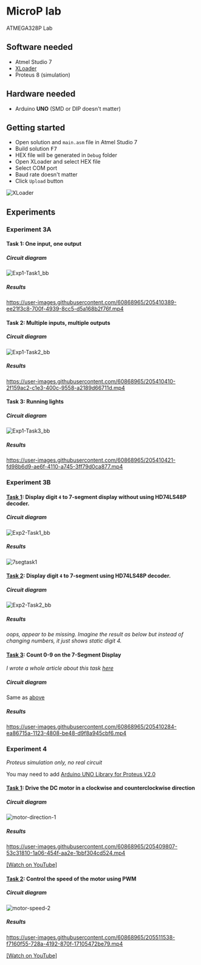 # MicroP lab

ATMEGA328P Lab

## Software needed

- Atmel Studio 7
- [XLoader](https://drive.google.com/file/d/1BTLT7Clmqs_WUpZJBSc3pkpbzsU62Ep4/view?usp=share_link)
- Proteus 8 (simulation)

## Hardware needed

- Arduino **UNO** (SMD or DIP doesn't matter)

## Getting started

- Open solution and `main.asm` file in Atmel Studio 7
- Build solution <kbd>F7</kbd>
- HEX file will be generated in `Debug` folder
- Open XLoader and select HEX file
- Select COM port
- Baud rate doesn't matter
- Click `Upload` button

![XLoader](https://i.imgur.com/euAKa3I.png)

## Experiments

### Experiment 3A

#### Task 1: One input, one output

##### Circuit diagram

![Exp1-Task1_bb](https://user-images.githubusercontent.com/60868965/205410039-24f589ea-aa8e-47fd-911a-49c254935f87.png)

##### Results

https://user-images.githubusercontent.com/60868965/205410389-ee21f3c8-700f-4939-8cc5-d5a168b2f76f.mp4

#### Task 2: Multiple inputs, multiple outputs

##### Circuit diagram

![Exp1-Task2_bb](https://user-images.githubusercontent.com/60868965/205410047-6a007103-037e-44a5-aac1-f27afa1f2853.png)

##### Results

https://user-images.githubusercontent.com/60868965/205410410-2f159ac2-c1e3-400c-9558-a2189d66711d.mp4

#### Task 3: Running lights

##### Circuit diagram

![Exp1-Task3_bb](https://user-images.githubusercontent.com/60868965/205410059-98c01fd8-94d4-4e53-ab3b-0bb8c289d9e8.png)

##### Results

https://user-images.githubusercontent.com/60868965/205410421-fd98b6d9-ae6f-4110-a745-3ff79d0ca877.mp4

### Experiment 3B

#### [Task 1](/Exp2-Task1/): Display digit `4` to 7-segment display **without** using HD74LS48P decoder.

##### Circuit diagram

![Exp2-Task1_bb](https://user-images.githubusercontent.com/60868965/205410015-5f49501b-2f41-46b3-afce-49a292adfba5.png)

##### Results

![7segtask1](https://user-images.githubusercontent.com/60868965/205414368-95878d2d-1f94-4c34-985d-244ff4ccd8f3.jpg)

#### [Task 2](/Exp2-Task2/): Display digit `4` to 7-segment **using** HD74LS48P decoder.

##### Circuit diagram

![Exp2-Task2_bb](https://user-images.githubusercontent.com/60868965/205410024-90264992-5cb7-4bb7-ac56-cc17c94c603e.png)

##### Results

_oops, appear to be missing. Imagine the result as below but instead of changing numbers, it just shows static digit 4._

#### [Task 3](/Exp2-Task3/): Count 0-9 on the 7-Segment Display

_I wrote a whole article about this task [here](https://iqfareez.com/blog/count-09-using-arduino-uno-atmega328p-in-assembly)_

##### Circuit diagram

Same as [above](#circuit-diagram-4)

##### Results

https://user-images.githubusercontent.com/60868965/205410284-ea86715a-1123-4808-be48-d9f8a945cbf6.mp4

### Experiment 4

_Proteus simulation only, no real circuit_

You may need to add [Arduino UNO Library for Proteus V2.0](https://www.theengineeringprojects.com/2021/03/arduino-uno-library-for-proteus-v2.html)

#### [Task 1](/Exp4-Task1/): Drive the DC motor in a clockwise and counterclockwise direction

##### Circuit diagram

![motor-direction-1](https://user-images.githubusercontent.com/60868965/205409882-db26e93f-85d8-4169-a145-00a9beef1b24.SVG)

##### Results

https://user-images.githubusercontent.com/60868965/205409807-53c31810-1a06-454f-aa2e-1bbf304cd524.mp4

[[Watch on YouTube]](https://youtu.be/-ITYjvB3d9s)

#### [Task 2](/Exp4-Task2/): Control the speed of the motor using PWM

##### Circuit diagram

![motor-speed-2](https://user-images.githubusercontent.com/60868965/205511533-b7de3d07-e51d-4811-9120-2a0f6fe33588.SVG)

##### Results

https://user-images.githubusercontent.com/60868965/205511538-f7160f55-728a-4192-870f-17105472be79.mp4

[[Watch on YouTube]](https://youtu.be/G-6NhrX2K1Q)
